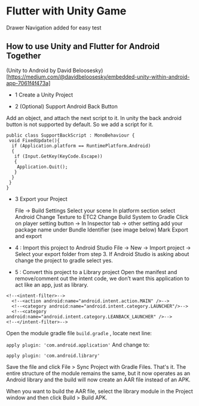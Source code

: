 # Flutter with Unity Game

Drawer Navigation added for easy test



## How to use Unity and Flutter for Android Together

(Unity to Android by David Beloosesky)[https://medium.com/@davidbeloosesky/embedded-unity-within-android-app-7061f4f473a] 

- 1 Create a Unity Project

- 2 (Optional) Support Android Back Button

Add an object, and attach the next script to it. In unity the back android button is not supported by default. So we add a script for it.

```
public class SupportBackScript : MonoBehaviour {
 void FixedUpdate(){
  if (Application.platform == RuntimePlatform.Android)
  {
   if (Input.GetKey(KeyCode.Escape))
   {
    Application.Quit();
   }
  }
 }
}
```

- 3  Export your Project

    File → Build Settings
    Select your scene
    In platform section select Android
    Change Texture to ETC2
    Change Build System to Gradle
    Click on player setting button → In Inspector tab → other setting add your package name under Bundle Identifier (see image below)
    Mark Export and export

- 4 : Import this project to Android Studio
File → New → Import project → Select your export folder from step 3.
If Android Studio is asking about change the project to gradle select yes.    

- 5 : Convert this project to a Library project
Open the manifest and remove/comment out the intent code, we don’t want this application to act like an app, just as library.
```
<!--<intent-filter>-->
  <!--<action android:name="android.intent.action.MAIN" />-->
  <!--<category android:name="android.intent.category.LAUNCHER"/>-->
  <!--<category android:name="android.intent.category.LEANBACK_LAUNCHER" />-->
<!--</intent-filter>-->
```
Open the module gradle file ```build.gradle``` , locate next line:

```apply plugin: 'com.android.application'```
And change to:

```apply plugin: 'com.android.library'```

Save the file and click File > Sync Project with Gradle Files.
That's it. The entire structure of the module remains the same, but it now operates as an Android library and the build will now create an AAR file instead of an APK.

When you want to build the AAR file, select the library module in the Project window and then click Build > Build APK.